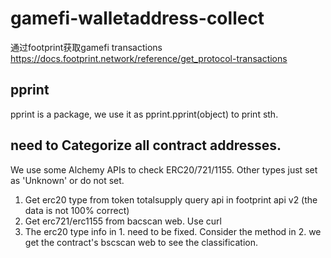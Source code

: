 # gamefi-walletaddress-collect
通过footprint获取gamefi transactions
https://docs.footprint.network/reference/get_protocol-transactions

## pprint
pprint is a package, we use it as pprint.pprint(object) to print sth.

## need to Categorize all contract addresses.
We use some Alchemy APIs to check ERC20/721/1155. Other types just set as 'Unknown' or do not set.  
1. Get erc20 type from token totalsupply query api in footprint api v2 (the data is not 100% correct)
2. Get erc721/erc1155 from bacscan web. Use curl
3. The erc20 type info in 1. need to be fixed. Consider the method in 2. we get the contract's bscscan web to see the classification.